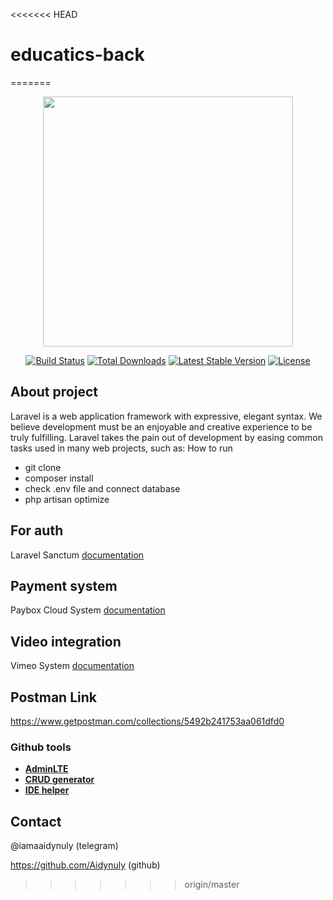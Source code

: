 <<<<<<< HEAD
# educatics-back
=======
<p align="center"><a href="https://laravel.com" target="_blank"><img src="https://raw.githubusercontent.com/laravel/art/master/logo-lockup/5%20SVG/2%20CMYK/1%20Full%20Color/laravel-logolockup-cmyk-red.svg" width="400"></a></p>

<p align="center">
<a href="https://travis-ci.org/laravel/framework"><img src="https://travis-ci.org/laravel/framework.svg" alt="Build Status"></a>
<a href="https://packagist.org/packages/laravel/framework"><img src="https://img.shields.io/packagist/dt/laravel/framework" alt="Total Downloads"></a>
<a href="https://packagist.org/packages/laravel/framework"><img src="https://img.shields.io/packagist/v/laravel/framework" alt="Latest Stable Version"></a>
<a href="https://packagist.org/packages/laravel/framework"><img src="https://img.shields.io/packagist/l/laravel/framework" alt="License"></a>
</p>

## About project

Laravel is a web application framework with expressive, elegant syntax. We believe development must be an enjoyable and creative experience to be truly fulfilling. Laravel takes the pain out of development by easing common tasks used in many web projects, such as:
How to run
- git clone
- composer install
- check .env file and connect database 
- php artisan optimize


## For auth

Laravel Sanctum [documentation](https://laravel.com/docs/9.x/sanctum) 

## Payment system

Paybox Cloud System [documentation](https://paybox.money/docs/#priem_platejei)

## Video integration

Vimeo System [documentation](https://vimeo.com/)

## Postman Link 

https://www.getpostman.com/collections/5492b241753aa061dfd0

### Github tools

- **[AdminLTE](https://adminlte.io/docs/3.2/)**
- **[CRUD generator](https://github.com/awais-vteams/laravel-crud-generator)**
- **[IDE helper](https://github.com/barryvdh/laravel-ide-helper)**


## Contact 

@iamaaidynuly (telegram)

https://github.com/Aidynuly (github)
>>>>>>> origin/master
